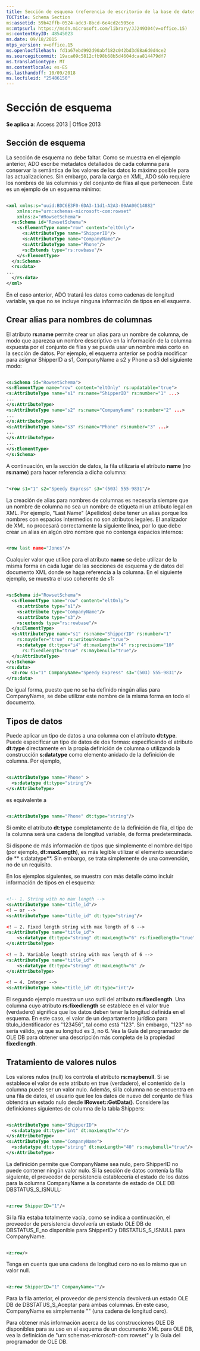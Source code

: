 ```yaml
---
title: Sección de esquema (referencia de escritorio de la base de datos de Access)
TOCTitle: Schema Section
ms:assetid: 59b42ffb-0524-adc3-8bcd-6e4cd2c505ce
ms:mtpsurl: https://msdn.microsoft.com/library/JJ249304(v=office.15)
ms:contentKeyID: 48545023
ms.date: 09/18/2015
mtps_version: v=office.15
ms.openlocfilehash: fd1a67ebd992d90abf182c042bd3d68a6d0d4ce2
ms.sourcegitcommit: 19aca09c5812cfb98b68b5d4604dcaa814479df7
ms.translationtype: MT
ms.contentlocale: es-ES
ms.lasthandoff: 10/09/2018
ms.locfileid: "25486150"
---
```

# <a name="schema-section"></a>Sección de esquema

**Se aplica a**: Access 2013 | Office 2013

## <a name="schema-section"></a>Sección de esquema

La sección de esquema no debe faltar. Como se muestra en el ejemplo anterior, ADO escribe metadatos detallados de cada columna para conservar la semántica de los valores de los datos lo máximo posible para las actualizaciones. Sin embargo, para la carga en XML, ADO sólo requiere los nombres de las columnas y del conjunto de filas al que pertenecen. Éste es un ejemplo de un esquema mínimo:

```xml 
 
<xml xmlns:s="uuid:BDC6E3F0-6DA3-11d1-A2A3-00AA00C14882" 
    xmlns:rs="urn:schemas-microsoft-com:rowset" 
    xmlns:z="#RowsetSchema"> 
  <s:Schema id="RowsetSchema"> 
    <s:ElementType name="row" content="eltOnly"> 
      <s:AttributeType name="ShipperID"/> 
      <s:AttributeType name="CompanyName"/> 
      <s:AttributeType name="Phone"/> 
      <s:Extends type="rs:rowbase"/> 
    </s:ElementType> 
  </s:Schema> 
  <rs:data> 
... 
  </rs:data> 
</xml> 
```

En el caso anterior, ADO tratará los datos como cadenas de longitud variable, ya que no se incluye ninguna información de tipos en el esquema.

## <a name="creating-aliases-for-column-names"></a>Crear alias para nombres de columnas

El atributo **rs:name** permite crear un alias para un nombre de columna, de modo que aparezca un nombre descriptivo en la información de la columna expuesta por el conjunto de filas y se pueda usar un nombre más corto en la sección de datos. Por ejemplo, el esquema anterior se podría modificar para asignar ShipperID a s1, CompanyName a s2 y Phone a s3 del siguiente modo:

```xml 
 
<s:Schema id="RowsetSchema">  
<s:ElementType name="row" content="eltOnly" rs:updatable="true">  
<s:AttributeType name="s1" rs:name="ShipperID" rs:number="1" ...>  
... 
</s:AttributeType>  
<s:AttributeType name="s2" rs:name="CompanyName" rs:number="2" ...>  
... 
</s:AttributeType>  
<s:AttributeType name="s3" rs:name="Phone" rs:number="3" ...>  
... 
</s:AttributeType>  
... 
</s:ElementType>  
</s:Schema>  
```

A continuación, en la sección de datos, la fila utilizaría el atributo **name** (no **rs:name**) para hacer referencia a dicha columna:

```xml 
 
"<row s1="1" s2="Speedy Express" s3="(503) 555-9831"/> 
```

La creación de alias para nombres de columnas es necesaria siempre que un nombre de columna no sea un nombre de etiqueta ni un atributo legal en XML. Por ejemplo, "Last Name" (Apellidos) debe tener un alias porque los nombres con espacios intermedios no son atributos legales. El analizador de XML no procesará correctamente la siguiente línea, por lo que debe crear un alias en algún otro nombre que no contenga espacios internos:

```xml 
 
<row last name="Jones"/> 
```

Cualquier valor que utilice para el atributo **name** se debe utilizar de la misma forma en cada lugar de las secciones de esquema y de datos del documento XML donde se haga referencia a la columna. En el siguiente ejemplo, se muestra el uso coherente de s1:

```xml 
 
<s:Schema id="RowsetSchema"> 
  <s:ElementType name="row" content="eltOnly"> 
    <s:attribute type="s1"/> 
    <s:attribute type="CompanyName"/> 
    <s:attribute type="s3"/> 
    <s:extends type="rs:rowbase"/> 
  </s:ElementType> 
  <s:AttributeType name="s1" rs:name="ShipperID" rs:number="1"  
    rs:maydefer="true" rs:writeunknown="true"> 
    <s:datatype dt:type="i4" dt:maxLength="4" rs:precision="10"  
      rs:fixedlength="true" rs:maybenull="true"/> 
  </s:AttributeType> 
</s:Schema> 
<rs:data> 
  <z:row s1="1" CompanyName="Speedy Express" s3="(503) 555-9831"/> 
</rs:data> 
```

De igual forma, puesto que no se ha definido ningún alias para CompanyName, se debe utilizar este nombre de la misma forma en todo el documento.

## <a name="data-types"></a>Tipos de datos

Puede aplicar un tipo de datos a una columna con el atributo **dt:type**. Puede especificar un tipo de datos de dos formas: especificando el atributo **dt:type** directamente en la propia definición de columna o utilizando la construcción **s:datatype** como elemento anidado de la definición de columna. Por ejemplo,

```xml 
 
<s:AttributeType name="Phone" > 
  <s:datatype dt:type="string"/> 
</s:AttributeType> 
```

es equivalente a

```xml 
 
<s:AttributeType name="Phone" dt:type="string"/> 
```

Si omite el atributo **dt:type** completamente de la definición de fila, el tipo de la columna será una cadena de longitud variable, de forma predeterminada.

Si dispone de más información de tipos que simplemente el nombre del tipo (por ejemplo, **dt:maxLength**), es más legible utilizar el elemento secundario de ** s:datatype**. Sin embargo, se trata simplemente de una convención, no de un requisito.

En los ejemplos siguientes, se muestra con más detalle cómo incluir información de tipos en el esquema:

```xml 
 
<!-- 1. String with no max length --> 
<s:AttributeType name="title_id"/> 
<! — or --> 
<s:AttributeType name="title_id" dt:type="string"/> 
 
<! — 2. Fixed length string with max length of 6 --> 
<s:AttributeType name="title_id"> 
    <s:datatype dt:type="string" dt:maxLength="6" rs:fixedlength="true" /> 
</s:AttributeType> 
 
<! — 3. Variable length string with max length of 6 --> 
<s:AttributeType name="title_id"> 
    <s:datatype dt:type="string" dt:maxLength="6" /> 
</s:AttributeType> 
 
<! — 4. Integer --> 
<s:AttributeType name="title_id" dt:type="int"/> 
```

El segundo ejemplo muestra un uso sutil del atributo **rs:fixedlength**. Una columna cuyo atributo **rs:fixedlength** se establece en el valor true (verdadero) significa que los datos deben tener la longitud definida en el esquema. En este caso, el valor de un departamento jurídico para título\_identificador es "123456", tal como está "123". Sin embargo, "123" no sería válido, ya que su longitud es 3, no 6. Vea la Guía del programador de OLE DB para obtener una descripción más completa de la propiedad **fixedlength**.

## <a name="handling-nulls"></a>Tratamiento de valores nulos

Los valores nulos (null) los controla el atributo **rs:maybenull**. Si se establece el valor de este atributo en true (verdadero), el contenido de la columna puede ser un valor nulo. Además, si la columna no se encuentra en una fila de datos, el usuario que lee los datos de nuevo del conjunto de filas obtendrá un estado nulo desde **IRowset::GetData()**. Considere las definiciones siguientes de columna de la tabla Shippers:

```xml 
 
<s:AttributeType name="ShipperID"> 
  <s:datatype dt:type="int" dt:maxLength="4"/> 
</s:AttributeType> 
<s:AttributeType name="CompanyName"> 
  <s:datatype dt:type="string" dt:maxLength="40" rs:maybenull="true"/> 
</s:AttributeType> 
```

La definición permite que CompanyName sea nulo, pero ShipperID no puede contener ningún valor nulo. Si la sección de datos contenía la fila siguiente, el proveedor de persistencia establecería el estado de los datos para la columna CompanyName a la constante de estado de OLE DB DBSTATUS\_S\_ISNULL:

```xml 
 
<z:row ShipperID="1"/> 
```

Si la fila estaba totalmente vacía, como se indica a continuación, el proveedor de persistencia devolvería un estado OLE DB de DBSTATUS\_E\_no disponible para ShipperID y DBSTATUS\_S\_ISNULL para CompanyName.

```xml 
 
<z:row/>  
```

Tenga en cuenta que una cadena de longitud cero no es lo mismo que un valor null.

```xml 
 
<z:row ShipperID="1" CompanyName=""/> 
```

Para la fila anterior, el proveedor de persistencia devolverá un estado OLE DB de DBSTATUS\_S\_Aceptar para ambas columnas. En este caso, CompanyName es simplemente "" (una cadena de longitud cero).

Para obtener más información acerca de las construcciones OLE DB disponibles para su uso en el esquema de un documento XML para OLE DB, vea la definición de "urn:schemas-microsoft-com:rowset" y la Guía del programador de OLE DB.

